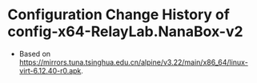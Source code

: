 # Configuration Change History of config-x64-RelayLab.NanaBox-v2

- Based on https://mirrors.tuna.tsinghua.edu.cn/alpine/v3.22/main/x86_64/linux-virt-6.12.40-r0.apk.

